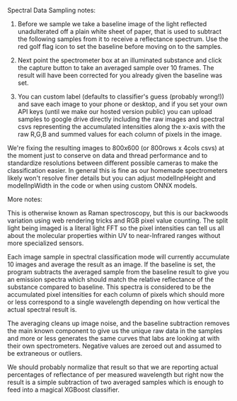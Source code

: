 Spectral Data Sampling notes:

1. Before we sample we take a baseline image of the light reflected unadulterated off a plain white sheet of paper, that is used to subtract the following samples from it to receive a reflectance spectrum. Use the red golf flag icon to set the baseline before moving on to the samples.

2. Next point the spectrometer box at an illuminated substance and click the capture button to take an averaged sample over 10 frames. The result will have been corrected for you already given the baseline was set.

3. You can custom label (defaults to classifier's guess (probably wrong!)) and save each image to your phone or desktop, and if you set your own API keys (until we make our hosted version public) you can upload samples to google drive directly including the raw images and spectral csvs representing the accumulated intensities along the x-axis with the raw R,G,B and summed values for each column of pixels in the image. 

We're fixing the resulting images to 800x600 (or 800rows x 4cols csvs) at the moment just to conserve on data and thread performance and to standardize resolutions between different possible cameras to make the classification easier. In general this is fine as our homemade spectrometers likely won't resolve finer details but you can adjust modelInpHeight and modelInpWidth in the code or when using custom ONNX models.

More notes:

This is otherwise known as Raman spectroscopy, but this is our backwoods variation using web rendering tricks and RGB pixel value counting. The split light being imaged is a literal light FFT so the pixel intensities can tell us all about the molecular properties within UV to near-Infrared ranges without more specialized sensors.

Each image sample in spectral classification mode will currently accumulate 10 images and average the result as an image. If the baseline is set, the program subtracts the averaged sample from the baseline result to give you an emission spectra which should match the relative reflectance of the substance compared to baseline. This spectra is considered to be the accumulated pixel intensities for each column of pixels which should more or less correspond to a single wavelength depending on how vertical the actual spectral result is.

The averaging cleans up image noise, and the baseline subtraction removes the main known component to give us the unique raw data in the samples and more or less generates the same curves that labs are looking at with their own spectrometers. Negative values are zeroed out and assumed to be extraneous or outliers.

We should probably normalize that result so that we are reporting actual percentages of reflectance of per measured wavelength but right now the result is a simple subtraction of two averaged samples which is enough to feed into a magical XGBoost classifier. 